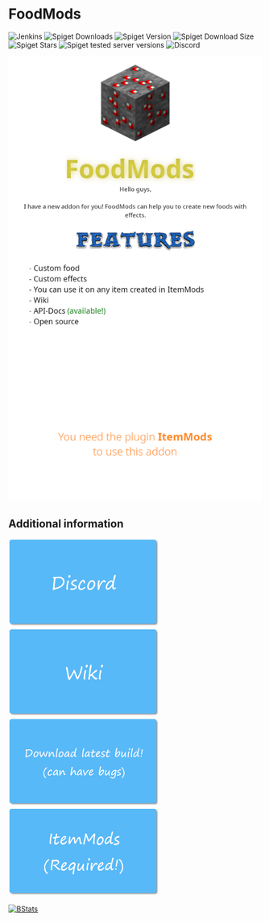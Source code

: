 # FoodMods
![Jenkins](https://img.shields.io/jenkins/build?jobUrl=https%3A%2F%2Fci.codemc.io%2Fjob%2FCodeDoctorDE%2Fjob%2FFoodMods%2F&style=for-the-badge)
![Spiget Downloads](https://img.shields.io/spiget/downloads/72461?style=for-the-badge)
![Spiget Version](https://img.shields.io/spiget/version/72461?style=for-the-badge)
![Spiget Download Size](https://img.shields.io/spiget/download-size/72461?style=for-the-badge)
![Spiget Stars](https://img.shields.io/spiget/stars/72461?style=for-the-badge)
![Spiget tested server versions](https://img.shields.io/spiget/tested-versions/72461?style=for-the-badge)
![Discord](https://img.shields.io/discord/586558998749118467?style=for-the-badge)

![Page](./assets/page.png)


## Additional information

[![Discord](./assets/support.png)](https://discord.gg/WzcRNGF)
[![Wiki](./assets/wiki.png)](https://github.com/CodeDoctorDE/FoodMods/wiki)
[![Last build](./assets/build.png)](https://ci.codemc.io/job/CodeDoctorDE/job/FoodMods/lastSuccessfulBuild/)
[![ItemMods](./assets/itemmods.png)](https://www.spigotmc.org/resources/72461/)

[![BStats](https://bstats.org/signatures/bukkit/FoodMods.svg)](https://bstats.org/plugin/bukkit/FoodMods)
